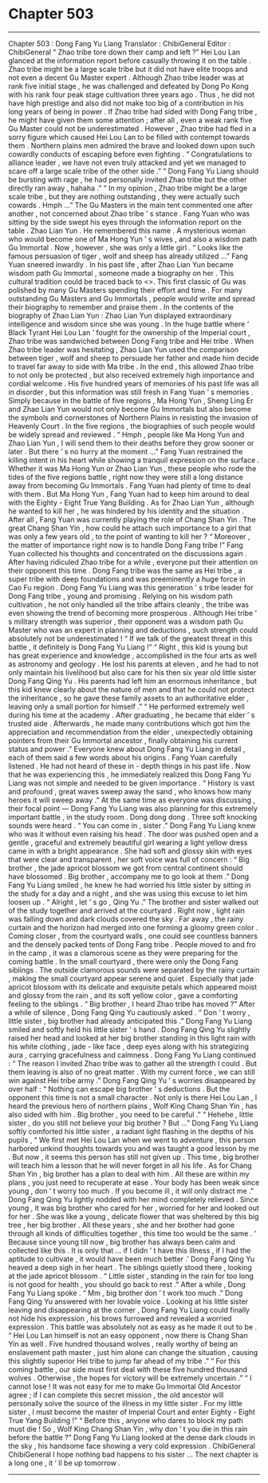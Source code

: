 
# Chapter 503


---

Chapter 503 : Dong Fang Yu Liang
Translator : ChibiGeneral Editor : ChibiGeneral
“ Zhao tribe tore down their camp and left ?” Hei Lou Lan glanced at the information report before casually throwing it on the table .
Zhao tribe might be a large scale tribe but it did not have elite troops and not even a decent Gu Master expert . Although Zhao tribe leader was at rank five initial stage , he was challenged and defeated by Dong Po Kong with his rank four peak stage cultivation three years ago . Thus , he did not have high prestige and also did not make too big of a contribution in his long years of being in power .
If Zhao tribe had sided with Dong Fang tribe , he might have given them some attention ; after all , even a weak rank five Gu Master could not be underestimated .
However , Zhao tribe had fled in a sorry figure which caused Hei Lou Lan to be filled with contempt towards them .
Northern plains men admired the brave and looked down upon such cowardly conducts of escaping before even fighting .
“ Congratulations to alliance leader , we have not even truly attacked and yet we managed to scare off a large scale tribe of the other side .”
“ Dong Fang Yu Liang should be bursting with rage , he had personally invited Zhao tribe but the other directly ran away , hahaha .”
“ In my opinion , Zhao tribe might be a large scale tribe , but they are nothing outstanding , they were actually such cowards . Hmph …”
The Gu Masters in the main tent commented one after another , not concerned about Zhao tribe ’ s stance .
Fang Yuan who was sitting by the side swept his eyes through the information report on the table .
Zhao Lian Yun .
He remembered this name . A mysterious woman who would become one of Ma Hong Yun ’ s wives , and also a wisdom path Gu Immortal . Now , however , she was only a little girl .
“ Looks like the famous persuasion of tiger , wolf and sheep has already utilized …”
Fang Yuan sneered inwardly .
In his past life , after Zhao Lian Yun became wisdom path Gu Immortal , someone made a biography on her .
This cultural tradition could be traced back to <>. This first classic of Gu was polished by many Gu Masters spending their effort and time . For many outstanding Gu Masters and Gu Immortals , people would write and spread their biography to remember and praise them .
In the contents of the biography of Zhao Lian Yun : Zhao Lian Yun displayed extraordinary intelligence and wisdom since she was young . In the huge battle where ‘ Black Tyrant Hei Lou Lan ’ fought for the ownership of the Imperial court , Zhao tribe was sandwiched between Dong Fang tribe and Hei tribe .
When Zhao tribe leader was hesitating , Zhao Lian Yun used the comparison between tiger , wolf and sheep to persuade her father and made him decide to travel far away to side with Ma tribe . In the end , this allowed Zhao tribe to not only be protected , but also received extremely high importance and cordial welcome .
His five hundred years of memories of his past life was all in disorder , but this information was still fresh in Fang Yuan ’ s memories .
Simply because in the battle of five regions , Ma Hong Yun , Sheng Ling Er and Zhao Lian Yun would not only become Gu Immortals but also become the symbols and cornerstones of Northern Plains in resisting the invasion of Heavenly Court .
In the five regions , the biographies of such people would be widely spread and reviewed .
“ Hmph , people like Ma Hong Yun and Zhao Lian Yun , I will send them to their deaths before they grow sooner or later . But there ’ s no hurry at the moment …” Fang Yuan restrained the killing intent in his heart while showing a tranquil expression on the surface .
Whether it was Ma Hong Yun or Zhao Lian Yun , these people who rode the tides of the five regions battle , right now they were still a long distance away from becoming Gu Immortals . Fang Yuan had plenty of time to deal with them .
But Ma Hong Yun , Fang Yuan had to keep him around to deal with the Eighty - Eight True Yang Building . As for Zhao Lian Yun , although he wanted to kill her , he was hindered by his identity and the situation .
After all , Fang Yuan was currently playing the role of Chang Shan Yin . The great Chang Shan Yin , how could he attach such importance to a girl that was only a few years old , to the point of wanting to kill her ?
“ Moreover , the matter of importance right now is to handle Dong Fang tribe !” Fang Yuan collected his thoughts and concentrated on the discussions again .
After having ridiculed Zhao tribe for a while , everyone put their attention on their opponent this time .
Dong Fang tribe was the same as Hei tribe , a super tribe with deep foundations and was preeminently a huge force in Cao Fu region .
Dong Fang Yu Liang was this generation ’ s tribe leader for Dong Fang tribe , young and promising . Relying on his wisdom path cultivation , he not only handled all the tribe affairs cleanly , the tribe was even showing the trend of becoming more prosperous .
Although Hei tribe ’ s military strength was superior , their opponent was a wisdom path Gu Master who was an expert in planning and deductions , such strength could absolutely not be underestimated !
“ If we talk of the greatest threat in this battle , it definitely is Dong Fang Yu Liang !”
“ Right , this kid is young but has great experience and knowledge , accomplished in the four arts as well as astronomy and geology . He lost his parents at eleven , and he had to not only maintain his livelihood but also care for his then six year old little sister Dong Fang Qing Yu . His parents had left him an enormous inheritance , but this kid knew clearly about the nature of men and that he could not protect the inheritance , so he gave these family assets to an authoritative elder , leaving only a small portion for himself .”
“ He performed extremely well during his time at the academy . After graduating , he became that elder ’ s trusted aide . Afterwards , he made many contributions which got him the appreciation and recommendation from the elder , unexpectedly obtaining pointers from their Gu Immortal ancestor , finally obtaining his current status and power .”
Everyone knew about Dong Fang Yu Liang in detail , each of them said a few words about his origins .
Fang Yuan carefully listened .
He had not heard of these in - depth things in his past life . Now that he was experiencing this , he immediately realized this Dong Fang Yu Liang was not simple and needed to be given importance .
“ History is vast and profound , great waves sweep away the sand , who knows how many heroes it will sweep away .”
At the same time as everyone was discussing , their focal point — Dong Fang Yu Liang was also planning for this extremely important battle , in the study room .
Dong dong dong .
Three soft knocking sounds were heard .
“ You can come in , sister .” Dong Fang Yu Liang knew who was it without even raising his head .
The door was pushed open and a gentle , graceful and extremely beautiful girl wearing a light yellow dress came in with a bright appearance .
She had soft and glossy skin with eyes that were clear and transparent , her soft voice was full of concern : “ Big brother , the jade apricot blossom we got from central continent should have blossomed . Big brother , accompany me to go look at them .”
Dong Fang Yu Liang smiled , he knew he had worried his little sister by sitting in the study for a day and a night , and she was using this excuse to let him loosen up .
“ Alright , let ’ s go , Qing Yu .”
The brother and sister walked out of the study together and arrived at the courtyard .
Right now , light rain was falling down and dark clouds covered the sky .
Far away , the rainy curtain and the horizon had merged into one forming a gloomy green color . Coming closer , from the courtyard walls , one could see countless banners and the densely packed tents of Dong Fang tribe .
People moved to and fro in the camp , it was a clamorous scene as they were preparing for the coming battle .
In the small courtyard , there were only the Dong Fang siblings .
The outside clamorous sounds were separated by the rainy curtain , making the small courtyard appear serene and quiet .
Especially that jade apricot blossom with its delicate and exquisite petals which appeared moist and glossy from the rain , and its soft yellow color , gave a comforting feeling to the siblings .
“ Big brother , I heard Zhao tribe has moved ?” After a while of silence , Dong Fang Qing Yu cautiously asked .
“ Don ’ t worry , little sister , big brother had already anticipated this .” Dong Fang Yu Liang smiled and softly held his little sister ’ s hand .
Dong Fang Qing Yu slightly raised her head and looked at her big brother standing in this light rain with his white clothing , jade - like face , deep eyes along with his strategizing aura , carrying gracefulness and calmness .
Dong Fang Yu Liang continued : “ The reason I invited Zhao tribe was to gather all the strength I could . But them leaving is also of no great matter . With my current force , we can still win against Hei tribe army .”
Dong Fang Qing Yu ’ s worries disappeared by over half : “ Nothing can escape big brother ’ s deductions . But the opponent this time is not a small character . Not only is there Hei Lou Lan , I heard the previous hero of northern plains , Wolf King Chang Shan Yin , has also sided with him . Big brother , you need to be careful .”
“ Hehehe , little sister , do you still not believe your big brother ? But …” Dong Fang Yu Liang softly comforted his little sister , a radiant light flashing in the depths of his pupils , “ We first met Hei Lou Lan when we went to adventure , this person harbored unkind thoughts towards you and was taught a good lesson by me . But now , it seems this person has still not given up . This time , big brother will teach him a lesson that he will never forget in all his life . As for Chang Shan Yin , big brother has a plan to deal with him . All these are within my plans , you just need to recuperate at ease . Your body has been weak since young , don ’ t worry too much . If you become ill , it will only distract me .”
Dong Fang Qing Yu lightly nodded with her mind completely relieved .
Since young , it was big brother who cared for her , worried for her and looked out for her .
She was like a young , delicate flower that was sheltered by this big tree , her big brother .
All these years , she and her brother had gone through all kinds of difficulties together , this time too would be the same .
‘ Because since young till now , big brother has always been calm and collected like this . It is only that … if I didn ’ t have this illness , if I had the aptitude to cultivate , it would have been much better .’ Dong Fang Qing Yu heaved a deep sigh in her heart .
The siblings quietly stood there , looking at the jade apricot blossom .
“ Little sister , standing in the rain for too long is not good for health , you should go back to rest .” After a while , Dong Fang Yu Liang spoke .
“ Mm , big brother don ’ t work too much .” Dong Fang Qing Yu answered with her lovable voice .
Looking at his little sister leaving and disappearing at the corner , Dong Fang Yu Liang could finally not hide his expression , his brows furrowed and revealed a worried expression .
This battle was absolutely not as easy as he made it out to be .
“ Hei Lou Lan himself is not an easy opponent , now there is Chang Shan Yin as well . Five hundred thousand wolves , really worthy of being an enslavement path master , just him alone can change the situation , causing this slightly superior Hei tribe to jump far ahead of my tribe .”
“ For this coming battle , our side must first deal with these five hundred thousand wolves . Otherwise , the hopes for victory will be extremely uncertain .”
“ I cannot lose ! It was not easy for me to make Gu Immortal Old Ancestor agree ; if I can complete this secret mission , the old ancestor will personally solve the source of the illness in my little sister . For my little sister , I must become the master of Imperial Court and enter Eighty - Eight True Yang Building !”
“ Before this , anyone who dares to block my path must die ! So , Wolf King Chang Shan Yin , why don ’ t you die in this rain before the battle ?”
Dong Fang Yu Liang looked at the dense dark clouds in the sky , his handsome face showing a very cold expression .
ChibiGeneral ChibiGeneral I hope nothing bad happens to his sister … The next chapter is a long one , it ’ ll be up tomorrow .

---

